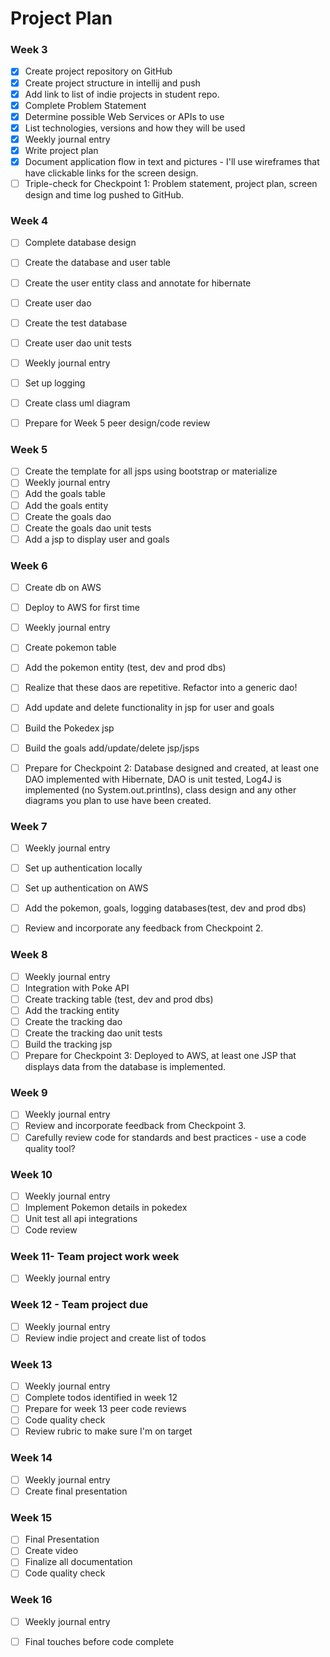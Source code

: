 # Project Plan

### Week 3
- [x] Create project repository on GitHub
- [x] Create project structure in intellij and push
- [x] Add link to list of indie projects in student repo.
- [x] Complete Problem Statement
- [x] Determine possible Web Services or APIs to use
- [x] List technologies, versions and how they will be used
- [x] Weekly journal entry
- [x] Write project plan
- [x] Document application flow in text and pictures - I'll use wireframes that have clickable links for the screen design.
- [ ] Triple-check for Checkpoint 1: Problem statement, project plan, screen design and time log pushed to GitHub. 

### Week 4
- [ ] Complete database design
- [ ] Create the database and user table
- [ ] Create the user entity class and annotate for hibernate
- [ ] Create user dao
- [ ] Create the test database
- [ ] Create user dao unit tests
- [ ] Weekly journal entry
- [ ] Set up logging
- [ ] Create class uml diagram
- [ ] Prepare for Week 5 peer design/code review


### Week 5

- [ ] Create the template for all jsps using bootstrap or materialize
- [ ] Weekly journal entry
- [ ] Add the goals table
- [ ] Add the goals entity
- [ ] Create the goals dao
- [ ] Create the goals dao unit tests
- [ ] Add a jsp to display user and goals

### Week 6

- [ ] Create db on AWS
- [ ] Deploy to AWS for first time
- [ ] Weekly journal entry
- [ ] Create pokemon table
- [ ] Add the pokemon entity (test, dev and prod dbs)
- [ ] Realize that these daos are repetitive. Refactor into a generic dao!
- [ ] Add update and delete functionality in jsp for user and goals
- [ ] Build the Pokedex jsp
- [ ] Build the goals add/update/delete jsp/jsps
- [ ] Prepare for Checkpoint 2: Database designed and created, at least one DAO implemented with Hibernate, DAO is unit tested, Log4J is implemented (no System.out.printlns), class design and any other diagrams you plan to use have been created. 


### Week 7

- [ ] Weekly journal entry
- [ ] Set up authentication locally
- [ ] Set up authentication on AWS
- [ ] Add the pokemon, goals, logging databases(test, dev and prod dbs)
- [ ] Review and incorporate any feedback from Checkpoint 2.


### Week 8

- [ ] Weekly journal entry
- [ ] Integration with Poke API
- [ ] Create tracking table (test, dev and prod dbs)
- [ ] Add the tracking entity
- [ ] Create the tracking dao
- [ ] Create the tracking dao unit tests
- [ ] Build the tracking jsp
- [ ] Prepare for Checkpoint 3: Deployed to AWS, at least one JSP that displays data from the database is implemented. 

### Week 9
- [ ] Weekly journal entry
- [ ] Review and incorporate feedback from Checkpoint 3.
- [ ] Carefully review code for standards and best practices - use a code quality tool? 

### Week 10
- [ ] Weekly journal entry
- [ ] Implement Pokemon details in pokedex
- [ ] Unit test all api integrations
- [ ] Code review

### Week 11- Team project work week
- [ ] Weekly journal entry

### Week 12  - Team project due
- [ ] Weekly journal entry
- [ ] Review indie project and create list of todos

### Week 13
- [ ] Weekly journal entry
- [ ] Complete todos identified in week 12
- [ ] Prepare for week 13 peer code reviews
- [ ] Code quality check
- [ ] Review rubric to make sure I'm on target

### Week 14
- [ ] Weekly journal entry
- [ ] Create final presentation

### Week 15
- [ ] Final Presentation
- [ ] Create video
- [ ] Finalize all documentation
- [ ] Code quality check

### Week 16
- [ ] Weekly journal entry
- [ ] Final touches before code complete







